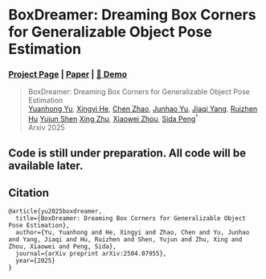 # BoxDreamer: Dreaming Box Corners for Generalizable Object Pose Estimation
### [Project Page](https://zju3dv.github.io/boxdreamer) | [Paper](https://arxiv.org/pdf/2504.07955) | [🤗 Demo](https://huggingface.co/spaces/LittleFrog/BoxDreamer)

> BoxDreamer: Dreaming Box Corners for Generalizable Object Pose Estimation\
> [Yuanhong Yu](https://yuanhongyu.xyz/),
[Xingyi He](https://github.com/hxy-123),
[Chen Zhao](https://sailor-z.github.io/),
[Junhao Yu](https://openreview.net/profile?id=~Junhao_Yu3),
[Jiaqi Yang](https://yangjiaqihomepage.github.io/),
[Ruizhen Hu](https://csse.szu.edu.cn/staff/ruizhenhu/)
[Yujun Shen](https://shenyujun.github.io/)
[Xing Zhu](https://openreview.net/profile?id=~Xing_Zhu2),
[Xiaowei Zhou](https://www.xzhou.me/), 
[Sida Peng](https://pengsida.net/)<sup>†</sup> \
> Arxiv 2025

## Code is still under preparation. All code will be available later.


## Citation

```
@article{yu2025boxdreamer,
  title={BoxDreamer: Dreaming Box Corners for Generalizable Object Pose Estimation},
  author={Yu, Yuanhong and He, Xingyi and Zhao, Chen and Yu, Junhao and Yang, Jiaqi and Hu, Ruizhen and Shen, Yujun and Zhu, Xing and Zhou, Xiaowei and Peng, Sida},
  journal={arXiv preprint arXiv:2504.07955},
  year={2025}
}
```
